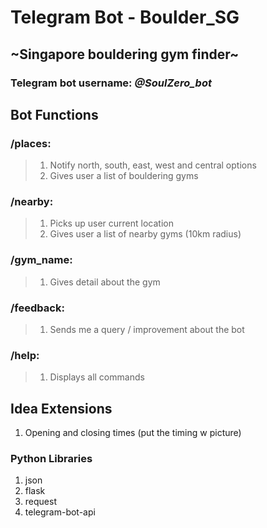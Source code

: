 # **Telegram Bot** - Boulder_SG
## ~Singapore bouldering gym finder~
### Telegram bot username: _@SoulZero_bot_

## Bot Functions
### /places: 
> 1. Notify north, south, east, west and central options
> 2. Gives user a list of bouldering gyms

### /nearby:
> 1. Picks up user current location
> 2. Gives user a list of nearby gyms (10km radius)

### /gym_name:
> 1. Gives detail about the gym

### /feedback:
> 1. Sends me a query / improvement about the bot

### /help:
> 1. Displays all commands

## Idea Extensions
1. Opening and closing times (put the timing w picture)

### Python Libraries
1. json
2. flask
3. request
4. telegram-bot-api